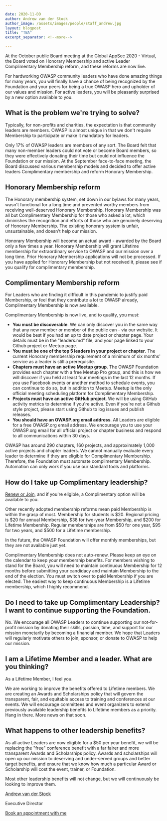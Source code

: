 ```yaml
---

date: 2020-11-DD
author: Andrew van der Stock
author_image: /assets/images/people/staff_andrew.jpg
layout: blogpost
title: "TBA"
excerpt_separator: <!--more-->

---
```



At the October public Board meeting at the Global AppSec 2020 - Virtual, the Board voted on Honorary Membership and active Leader Complimentary Membership reform, and these reforms are now live.

For hardworking OWASP community leaders who have done amazing things for many years, you will finally have a chance of being recognized by the Foundation and your peers for being a true OWASP hero and upholder of our values and mission. For active leaders, you will be pleasantly surprised by a new option available to you.

## What is the problem we're trying to solve?

Typically, for non-profits and charities, the expectation is that community leaders are members. OWASP is almost unique in that we don't require Membership to participate or make it mandatory for leaders.

Only 17% of OWASP leaders are members of any sort. The Board felt that many non-member leaders could not vote or become Board members, so they were effectively donating their time but could not influence the Foundation or our mission. At the September face-to-face meeting, the Board discussed various membership models and decided to offer active leaders Complimentary membership and reform Honorary Membership.

## Honorary Membership reform

The Honorary membership system, set down in our bylaws for many years, wasn't functional for a long time and prevented worthy members from receiving well-deserved Honorary Membership. Honorary Membership was all but Complimentary Membership for those who asked a lot, which diminishes the recognition and efforts of those who are genuinely deserving of Honorary Membership. The existing honorary system is unfair, unsustainable, and doesn't help our mission.

Honorary Membership will become an actual award - awarded by the Board only a few times a year. Honorary Membership will grant Lifetime membership for extraordinary service to OWASP and our mission over a long time. Prior Honorary Membership applications will not be processed. If you have applied for Honorary Membership but not received it, please see if you qualify for complimentary membership.

## Complimentary Membership reform

For Leaders who are finding it difficult in this pandemic to justify paid Membership, or feel that they contribute a lot to OWASP already, Complimentary Membership is now available.

Complimentary Membership is now live, and to qualify, you must:

- **You must be discoverable**. We can only discover you in the same way that any new member or member of the public can - via our website. It would be best if you had an up to date project or chapter page. Your details must be in the "leaders.md" file, and your page linked to your Github project or Meetup page.
- **You must be one of the top 5 leaders in your project or chapter**. The current Honorary membership requirement of a minimum of six months' service as a leader is still a prerequisite.
- **Chapters must have an active Meetup group**. The OWASP Foundation provides each chapter with a free Meetup Pro group, and this is how we will discover if you held at least four meetings in the last 12 months. If you use Facebook events or another method to schedule events, you can continue to do so, but in addition to Meetup. Meetup is the only official meeting scheduling platform for Complimentary Membership.
- **Projects must have an active GitHub project**. We will be using GitHub activity metrics to determine if you're active. Even if you're not a Github style project, please start using Github to log issues and publish releases.
- **You should have an OWASP.org email address**. All Leaders are eligible for a free OWASP.org email address. We encourage you to use your OWASP.org email for all official project or chapter business and respond to all communications within 30 days.

OWASP has around 290 chapters, 160 projects, and approximately 1,000 active projects and chapter leaders. We cannot manually evaluate every leader to determine if they are eligible for Complimentary Membership. Therefore, the Foundation must automate complimentary Membership. Automation can only work if you use our standard tools and platforms.

## How do I take up Complimentary leadership?

[Renew or Join](https://owasp.org/membership/), and if you're eligible, a Complimentary option will be available to you.

Other recently adopted membership reforms mean paid Membership is within the grasp of most. Membership for students is \$20. Regional pricing is \$20 for annual Membership, \$38 for two-year Membership, and $200 for Lifetime Membership. Regular memberships are from \$50 for one year, \$95 for two years, and \$500 for a Lifetime membership. 

In the future, the OWASP Foundation will offer monthly memberships, but they are not available just yet.

Complimentary Membership does not auto-renew. Please keep an eye on the calendar to keep your membership benefits. For members wishing to stand for the Board, you will need to maintain continuous Membership for 12 months before submitting your candidacy and maintain Membership to the end of the election. You must switch over to paid Membership if you are elected. The easiest way to keep continuous Membership is a Lifetime membership, which I highly recommend.

## Do I need to take up Complimentary Leadership? I want to continue supporting the Foundation.

No. We encourage all OWASP Leaders to continue supporting our not-for-profit mission by donating their skills, passion, time, and support for our mission monetarily by becoming a financial member. We hope that Leaders will regularly motivate others to join, sponsor, or donate to OWASP to help our mission.

## I am a Lifetime Member and a leader. What are you thinking?

As a Lifetime Member, I feel you.

We are working to improve the benefits offered to Lifetime members. We are creating an Awards and Scholarships policy that will govern the transparent, fair, and equitable access to training and conferences at our events. We will encourage committees and event organizers to extend previously available leadership benefits to Lifetime members as a priority. Hang in there. More news on that soon.

## What happens to other leadership benefits?

As all active Leaders are now eligible for a \$50 per year benefit, we will be replacing the "free" conference benefit with a far fairer and more transparent Awards and Scholarships policy. Awards and scholarships will open up our mission to deserving and under-served groups and better target benefits, and ensure that we know how much a particular Award or Scholarship will cost the event, trainer, or Foundation.

Most other leadership benefits will not change, but we will continuously be looking to improve them.

[Andrew van der Stock](mailto:andrew.vanderstock@owasp.com)

Executive Director

[Book an appointment with me](https://calend.ly/owasped)
